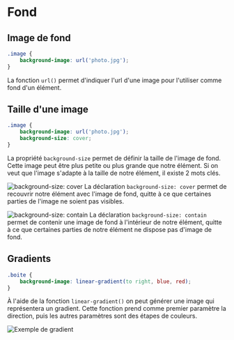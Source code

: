 # Fond

## Image de fond

```css
.image {
	background-image: url('photo.jpg');
}
```

La fonction `url()` permet d'indiquer l'url d'une image pour l'utiliser comme fond d'un élément.

## Taille d'une image

```css
.image {
	background-image: url('photo.jpg');
	background-size: cover;
}
```

La propriété `background-size` permet de définir la taille de l'image de fond. Cette image peut être plus petite ou plus grande que notre élément. Si on veut que l'image s'adapte à la taille de notre élément, il existe 2 mots clés.

![background-size: cover](https://ibin.co/4zZ9Ce0ncTwQ.png)
La déclaration `background-size: cover` permet de recouvrir notre élément avec l'image de fond, quitte à ce que certaines parties de l'image ne soient pas visibles.

![background-size: contain](https://ibin.co/4zZ9OCEwnpko.png)
La déclaration `background-size: contain` permet de contenir une image de fond à l'intérieur de notre élément, quitte à ce que certaines parties de notre élément ne dispose pas d'image de fond.

## Gradients

```css
.boite {
	background-image: linear-gradient(to right, blue, red);
}
```

À l'aide de la fonction `linear-gradient()` on peut générer une image qui représentera un gradient. Cette fonction prend comme premier paramètre la direction, puis les autres paramètres sont des étapes de couleurs.

![Exemple de gradient](https://mdn.mozillademos.org/files/3537/linear-gradient.png)
<!--stackedit_data:
eyJoaXN0b3J5IjpbLTExNjI0MTE2OSwtMTQ3MDkyMjA0Nyw0MD
Q5NDkwOTZdfQ==
-->